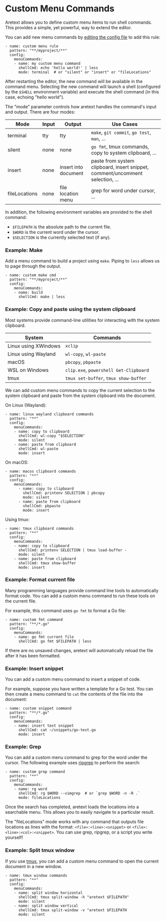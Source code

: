 Custom Menu Commands
====================

Aretext allows you to define custom menu items to run shell commands. This provides a simple, yet powerful, way to extend the editor.

You can add new menu commands by [editing the config file](configuration.md) to add this rule:

```
- name: custom menu rule
  pattern: "**/myproject/**"
  config:
    menuCommands:
    - name: my custom menu command
      shellCmd: echo 'hello world!' | less
      mode: terminal  # or "silent" or "insert" or "fileLocations"
```

After restarting the editor, the new command will be available in the command menu. Selecting the new command will launch a shell (configured by the `$SHELL` environment variable) and execute the shell command (in this case, echoing "hello world").

The "mode" parameter controls how aretext handles the command's input and output. There are four modes:

| Mode          | Input | Output               | Use Cases                                                                     |
|---------------|-------|----------------------|-------------------------------------------------------------------------------|
| terminal      | tty   | tty                  | `make`, `git commit`, `go test`, `man`, ...                                   |
| silent        | none  | none                 | `go fmt`, tmux commands, copy to system clipboard, ...                        |
| insert        | none  | insert into document | paste from system clipboard, insert snippet, comment/uncomment selection, ... |
| fileLocations | none  | file location menu   | grep for word under cursor, ...                                               |

In addition, the following environment variables are provided to the shell command:

-	`$FILEPATH` is the absolute path to the current file.
-	`$WORD` is the current word under the cursor.
-	`$SELECTION` is the currently selected text (if any).

### Example: Make

Add a menu command to build a project using `make`. Piping to `less` allows us to page through the output.

```
- name: custom make cmd
  pattern: "**/myproject/**"
  config:
    menuCommands:
    - name: build
      shellCmd: make | less
```

### Example: Copy and paste using the system clipboard

Most systems provide command-line utilities for interacting with the system clipboard.

| System               | Commands                               |
|----------------------|----------------------------------------|
| Linux using XWindows | `xclip`                                |
| Linux using Wayland  | `wl-copy`, `wl-paste`                  |
| macOS                | `pbcopy`, `pbpaste`                    |
| WSL on Windows       | `clip.exe`, `powershell Get-Clipboard` |
| tmux                 | `tmux set-buffer`, `tmux show-buffer`  |

We can add custom menu commands to copy the current selection to the system clipboard and paste from the system clipboard into the document.

On Linux (Wayland):

```
- name: linux wayland clipboard commands
  pattern: "**"
  config:
    menuCommands:
    - name: copy to clipboard
      shellCmd: wl-copy "$SELECTION"
      mode: silent
    - name: paste from clipboard
      shellCmd: wl-paste
      mode: insert
```

On macOS:

```
- name: macos clipboard commands
  pattern: "**"
  config:
    menuCommands:
      - name: copy to clipboard
        shellCmd: printenv SELECTION | pbcopy
        mode: silent
      - name: paste from clipboard
        shellCmd: pbpaste
        mode: insert
```

Using tmux:

```
- name: tmux clipboard commands
  pattern: "**"
  config:
    menuCommands:
    - name: copy to clipboard
      shellCmd: printenv SELECTION | tmux load-buffer -
      mode: silent
    - name: paste from clipboard
      shellCmd: tmux show-buffer
      mode: insert
```

### Example: Format current file

Many programming languages provide command line tools to automatically format code. You can add a custom menu command to run these tools on the current file.

For example, this command uses `go fmt` to format a Go file:

```
- name: custom fmt command
  pattern: "**/*.go"
  config:
    menuCommands:
    - name: go fmt current file
      shellCmd: go fmt $FILEPATH | less
```

If there are no unsaved changes, aretext will automatically reload the file after it has been formatted.

### Example: Insert snippet

You can add a custom menu command to insert a snippet of code.

For example, suppose you have written a template for a Go test. You can then create a menu command to `cat` the contents of the file into the document:

```
- name: custom snippet command
  pattern: "**/*.go"
  config:
    menuCommands:
    - name: insert test snippet
      shellCmd: cat ~/snippets/go-test.go
      mode: insert
```

### Example: Grep

You can add a custom menu command to grep for the word under the cursor. The following example uses [ripgrep](https://github.com/BurntSushi/ripgrep) to perform the search:

```
- name: custom grep command
  pattern: "**"
  config:
    menuCommands:
    - name: rg word
      shellCmd: rg $WORD --vimgrep  # or `grep $WORD -n -R .`
      mode: fileLocations
```

Once the search has completed, aretext loads the locations into a searchable menu. This allows you to easily navigate to a particular result.

The "fileLocations" mode works with any command that outputs file locations as lines with the format: `<file>:<line>:<snippet>` or `<file>:<line>:<col>:<snippet>`. You can use grep, ripgrep, or a script you write yourself!

### Example: Split tmux window

If you use [tmux](https://wiki.archlinux.org/title/Tmux), you can add a custom menu command to open the current document in a new window.

```
- name: tmux window commands
  pattern: "**"
  config:
    menuCommands:
    - name: split window horizontal
      shellCmd: tmux split-window -h "aretext $FILEPATH"
      mode: silent
    - name: split window vertical
      shellCmd: tmux split-window -v "aretext $FILEPATH
      mode: silent
```
